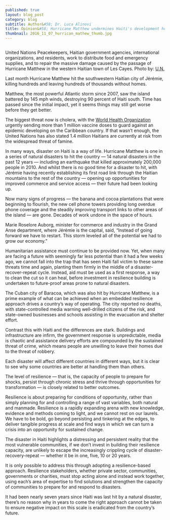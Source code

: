 ```yaml
---
published: true
layout: blog_post
category: blog
subtitle: Author&#58; Dr. Luca Alinovi
title: Opinion&#58; Hurricane Matthew undermines Haiti's development hopes
thumbnail: 2016_11_07_hurrican_mathew_thumb.jpg
---
```


<img src="{{ site.baseurl }}/img/news/2016_11_07_hurrican_mathew.jpg" alt="">

<p class="caption">United Nations Peacekeepers, Haitian government agencies, international organizations, and residents, work to distribute food and emergency supplies, and to repair the massive damage caused by the passage of Hurricane Matthew in the western Haitian town of Les Cayes. Photo by: <a href="http://www.unmultimedia.org/s/photo/detail/699/0699069.html" target="_blank">U.N.</a></p>

Last month Hurricane Matthew hit the southwestern Haitian city of Jérémie, killing hundreds and leaving hundreds of thousands without homes.

Matthew, the most powerful Atlantic storm since 2007, saw the island battered by 145 mph winds, destroying 90 percent of Haiti south. Time has passed since the initial impact, yet it seems things may still get worse before they get better.

The biggest threat now is cholera, with the <a href="https://www.devex.com/organizations/world-health-organization-who-30562" target="_blank">World Health Organization</a> urgently sending more than 1 million vaccine doses to guard against an epidemic developing on the Caribbean country. If that wasn’t enough, the United Nations has also stated 1.4 million Haitians are currently at risk from the widespread threat of famine.

In many ways, disaster on Haiti is a way of life. Hurricane Matthew is one in a series of natural disasters to hit the country — 14 natural disasters in the past 12 years — including an earthquake that killed approximately 200,000 people in 2010. And whilst there is no good time for a disaster to hit, with Jérémie having recently establishing its first road link through the Haitian mountains to the rest of the country — opening up opportunities for improved commerce and service access — their future had been looking up.

Now many signs of progress — the banana and cocoa plantations that were beginning to flourish, the new cell phone towers providing long overdue phone coverage and the steadily improving transport links to other areas of the island — are gone. Decades of work undone in the space of hours.

Marie Roselore Auborg, minister for commerce and industry in the Grand Anse department, where Jérémie is the capital, said, “Instead of going forward we have to restart. This storm leveled all of the potential we had to grow our economy.”

Humanitarian assistance must continue to be provided now. Yet, when many are facing a future with seemingly far less potential than it had a few weeks ago, we cannot fall into the trap that has seen Haiti fall victim to these same threats time and again, planting them firmly in the middle of a disaster-recover-repeat cycle. Instead, aid must be used as a first response, a way to clean the cut so it can heal, before investment in resilience building is undertaken to future-proof areas prone to natural disasters.

The Cuban city of Baracoa, which was also hit by Hurricane Matthew, is a prime example of what can be achieved when an embedded resilience approach drives a country’s way of operating. The city reported no deaths, with state-controlled media warning well-drilled citizens of the risk, and state-owned businesses and schools assisting in the evacuation and shelter effort.

Contrast this with Haiti and the differences are stark. Buildings and infrastructure are infirm, the government response is unpredictable, media is chaotic and assistance delivery efforts are compounded by the sustained threat of crime, which means people are unwilling to leave their homes due to the threat of robbery.

Each disaster will affect different countries in different ways, but it is clear to see why some countries are better at handling them than others.

<!-- <div class="blueBrorderGrayBg">
	<h2>Building a resilient future</h2>
	<p><a href="http://www.globalresiliencepartnership.org/Global">The Global Resilience Partnership</a> works to help millions of vulnerable people in the Sahel, the Horn of Africa and South and Southeast Asia better adapt to shocks and chronic stresses, and thrive in a more resilient future.</p>
	<p>Through doing so, we are leveraging an initial $150 million commitment to challenge businesses as usual in the development world, surfacing innovative resilience solutions, and being willing to fail or succeed rapidly when proving if they work. We will scale promising concepts rapidly, benefitting as many as we can as quickly as possible.We work to convene and connect the organizations or parties required to find, fund and scale solutions, delivering strategies which have the potential to deliver a multiplier effect on the communities.</p><p>Combining this “succeed or fail quickly” approach, geared around rapid expansion, with a backing of building resilience at government and policy level can ensure Haiti is better equipped to deal with the shocks and stresses it faces on a regular basis — enabling the country to function in both good times and bad.</p>
</div> -->

The level of resilience — that is, the capacity of people to prepare for shocks, persist through chronic stress and thrive through opportunities for transformation — is closely related to better outcomes.

Resilience is about preparing for conditions of opportunity, rather than simply planning for and controlling a range of vast variables, both natural and manmade. Resilience is a rapidly expanding arena with new knowledge, evidence and methods coming to light, and we cannot rest on our laurels. We have to be bold, go beyond persisting and tinkering at the edges, to deliver tangible progress at scale and find ways in which we can turn a crisis into an opportunity for sustained change.

The disaster in Haiti highlights a distressing and persistent reality that the most vulnerable communities, if we don’t invest in building their resilience capacity, are unlikely to escape the increasingly crippling cycle of disaster-recovery-repeat — whether it be in one, five, 10 or 20 years.

It is only possible to address this through adopting a resilience-based approach. Resilience stakeholders, whether private sector, communities, governments or charities, must stop acting alone and instead work together, using each’s area of expertise to find solutions and strengthen the capacity of communities to prepare for and respond to disasters.

It had been nearly seven years since Haiti was last hit by a natural disaster, there’s no reason why in years to come the right approach cannot be taken to ensure negative impact on this scale is eradicated from the country’s future.